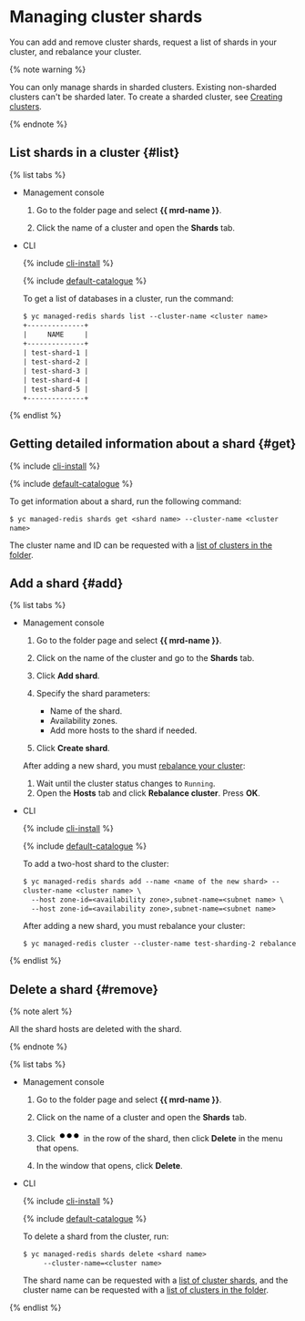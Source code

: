 # Managing cluster shards

You can add and remove cluster shards, request a list of shards in your cluster, and rebalance your cluster.

{% note warning %}

You can only manage shards in sharded clusters. Existing non-sharded clusters can't be sharded later. To create a sharded cluster, see [Creating clusters](cluster-create.md#create-cluster).

{% endnote %}

## List shards in a cluster {#list}

{% list tabs %}

- Management console

  1. Go to the folder page and select **{{ mrd-name }}**.

  2. Click the name of a cluster and open the **Shards** tab.

- CLI

  {% include [cli-install](../../_includes/cli-install.md) %}

  {% include [default-catalogue](../../_includes/default-catalogue.md) %}

  To get a list of databases in a cluster, run the command:

  ```
  $ yc managed-redis shards list --cluster-name <cluster name>
  +--------------+
  |     NAME     |
  +--------------+
  | test-shard-1 |
  | test-shard-2 |
  | test-shard-3 |
  | test-shard-4 |
  | test-shard-5 |
  +--------------+
  ```

{% endlist %}

## Getting detailed information about a shard {#get}

{% include [cli-install](../../_includes/cli-install.md) %}

{% include [default-catalogue](../../_includes/default-catalogue.md) %}

To get information about a shard, run the following command:

```
$ yc managed-redis shards get <shard name> --cluster-name <cluster name>
```

The cluster name and ID can be requested with a [list of clusters in the folder](cluster-list.md).

## Add a shard {#add}

{% list tabs %}

- Management console

  1. Go to the folder page and select **{{ mrd-name }}**.

  1. Click on the name of the cluster and go to the **Shards** tab.

  1. Click **Add shard**.

  1. Specify the shard parameters:
      * Name of the shard.
      * Availability zones.
      * Add more hosts to the shard if needed.

  1. Click **Create shard**.

  After adding a new shard, you must [rebalance your cluster](../concepts/sharding.md#scaling):
  1. Wait until the cluster status changes to `Running`.
  1. Open the **Hosts** tab and click **Rebalance cluster**. Press **OK**.

- CLI

  {% include [cli-install](../../_includes/cli-install.md) %}

  {% include [default-catalogue](../../_includes/default-catalogue.md) %}

  To add a two-host shard to the cluster:

  ```
  $ yc managed-redis shards add --name <name of the new shard> --cluster-name <cluster name> \
    --host zone-id=<availability zone>,subnet-name=<subnet name> \
    --host zone-id=<availability zone>,subnet-name=<subnet name>
  ```

  After adding a new shard, you must rebalance your cluster:

  ```
  $ yc managed-redis cluster --cluster-name test-sharding-2 rebalance 
  ```

{% endlist %}

## Delete a shard {#remove}

{% note alert %}

All the shard hosts are deleted with the shard.

{% endnote %}

{% list tabs %}

- Management console

  1. Go to the folder page and select **{{ mrd-name }}**.

  2. Click on the name of a cluster and open the **Shards** tab.

  3. Click ![image](../../_assets/options.svg) in the row of the shard, then click **Delete** in the menu that opens.

  4. In the window that opens, click **Delete**.

- CLI

  {% include [cli-install](../../_includes/cli-install.md) %}

  {% include [default-catalogue](../../_includes/default-catalogue.md) %}

  To delete a shard from the cluster, run:

  ```
  $ yc managed-redis shards delete <shard name>
       --cluster-name=<cluster name>
  ```

  The shard name can be requested with a [list of cluster shards](#list), and the cluster name can be requested with a [list of clusters in the folder](cluster-list.md).

{% endlist %}

